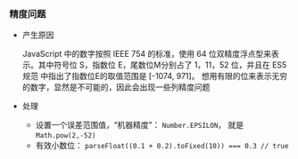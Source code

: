 ### 精度问题

- 产生原因

  JavaScript 中的数字按照 IEEE 754 的标准，使用 64 位双精度浮点型来表示。其中符号位 S，指数位 E，尾数位M分别占了 1，11，52 位，并且在 ES5 规范 中指出了指数位E的取值范围是 [-1074, 971]。
  想用有限的位来表示无穷的数字，显然是不可能的，因此会出现一些列精度问题

- 处理

  - 设置一个误差范围值，“机器精度”：
    `Number.EPSILON`， 就是`Math.pow(2,-52)`
  - 有效小数位：
    `parseFloat((0.1 + 0.2).toFixed(10)) === 0.3 // true`

  

